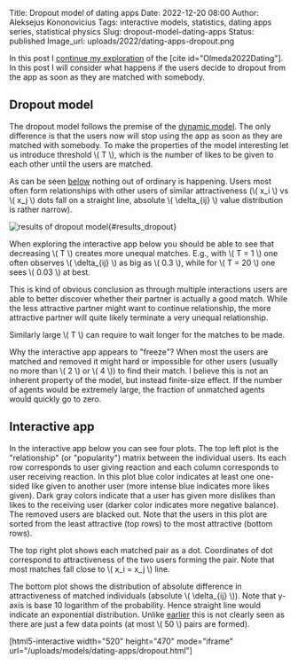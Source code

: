 Title: Dropout model of dating apps
Date: 2022-12-20 08:00
Author: Aleksejus Kononovicius
Tags: interactive models, statistics, dating apps series, statistical physics
Slug: dropout-model-dating-apps
Status: published
Image_url: uploads/2022/dating-apps-dropout.png

In this post I [continue my
exploration](/tag/dating-apps-series/) of the [cite id="Olmeda2022Dating"].
In this post I will consider what happens if the users decide to dropout
from the app as soon as they are matched with somebody.
<!--more-->

## Dropout model

The dropout model follows the premise of the [dynamic
model]({filename}/articles/2022/dynamic-model-dating-apps.md). The only
difference is that the users now will stop using the app as soon as they are
matched with somebody. To make the properties of the model interesting let
us introduce threshold \\\( T \\\), which is the number of likes to be given
to each other until the users are matched.

As can be seen [below](#results\_dropout) nothing out of ordinary is
happening. Users most often form relationships with other users of similar
attractiveness (\\\( x\_i \\\) vs \\\( x\_j \\\) dots fall on a straight
line, absolute \\\( \delta_{ij} \\\) value distribution is rather narrow).

![results of dropout model]({static}/uploads/2022/dating-apps-dropout.png
"Simulation results of the dropout model: some of the relevant
properties of the relationship formed by the users shown."){#results\_dropout}

When exploring the interactive app below you should be able to see that
decreasing \\\( T \\\) creates more unequal matches. E.g., with
\\\( T = 1 \\\) one often observes \\\( \delta_{ij} \\\) as big as \\\( 0.3
\\\), while for \\\( T = 20 \\\) one sees \\\( 0.03 \\\) at best.

This is kind of obvious
conclusion as through multiple interactions users are able to better
discover whether their partner is actually a good match. While the less
attractive partner might want to continue relationship, the more attractive
partner will quite likely terminate a very unequal relationship.

Similarly large \\\( T \\\) can require to wait longer for the matches to be
made.

Why the interactive app appears to "freeze"? When most the users are matched
and removed it might hard or impossible for other users (usually no more
than \\\( 2 \\\) or \\\( 4 \\\)) to find their match. I believe this is not
an inherent property of the model, but instead finite-size effect. If the
number of agents would be extremely large, the fraction of unmatched agents
would quickly go to zero.

## Interactive app

In the interactive app below you can see four plots. The top left plot is
the "relationship" (or "popularity") matrix between the individual users.
Its each row corresponds to user giving reaction and each column corresponds
to user receiving reaction. In this plot blue color indicates at least one
one-sided like given to another user (more intense blue indicates more likes
given). Dark gray colors indicate that a user has given more dislikes than
likes to the receiving user (darker color indicates more negative balance).
The removed users are blacked out. Note that the users in this plot are
sorted from the least attractive (top rows) to the most attractive (bottom
rows).

The top right plot shows each matched pair as a dot. Coordinates of dot
correspond to attractiveness of the two users forming the pair. Note that
most matches fall close to \\\( x\_i = x\_j \\\) line.

The bottom plot shows the distribution of absolute difference in
attractiveness of matched individuals (absolute \\\( \delta_{ij} \\\)). Note
that y-axis is base 10 logarithm of the probability. Hence straight line
would indicate an exponential distribution. Unlike
[earlier]({filename}/articles/2022/statistical-physics-dating-apps.md) this
is not clearly seen as there are just a few data points (at most
\\\( 50 \\\) pairs are formed).

[html5-interactive width="520" height="470" mode="iframe"
url="/uploads/models/dating-apps/dropout.html"]
